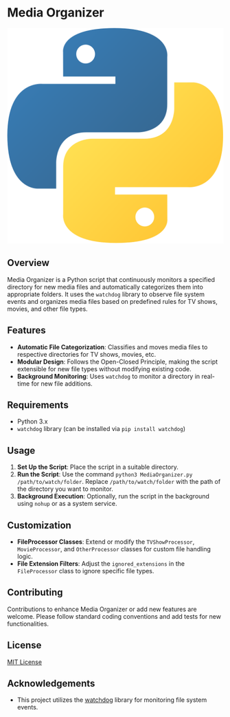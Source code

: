 # Media Organizer

![Python](5848152fcef1014c0b5e4967.png)

## Overview
Media Organizer is a Python script that continuously monitors a specified directory for new media files and automatically categorizes them into appropriate folders. It uses the `watchdog` library to observe file system events and organizes media files based on predefined rules for TV shows, movies, and other file types.

## Features
- **Automatic File Categorization**: Classifies and moves media files to respective directories for TV shows, movies, etc.
- **Modular Design**: Follows the Open-Closed Principle, making the script extensible for new file types without modifying existing code.
- **Background Monitoring**: Uses `watchdog` to monitor a directory in real-time for new file additions.

## Requirements
- Python 3.x
- `watchdog` library (can be installed via `pip install watchdog`)

## Usage
1. **Set Up the Script**: Place the script in a suitable directory.
2. **Run the Script**: Use the command `python3 MediaOrganizer.py /path/to/watch/folder`. Replace `/path/to/watch/folder` with the path of the directory you want to monitor.
3. **Background Execution**: Optionally, run the script in the background using `nohup` or as a system service.

## Customization
- **FileProcessor Classes**: Extend or modify the `TVShowProcessor`, `MovieProcessor`, and `OtherProcessor` classes for custom file handling logic.
- **File Extension Filters**: Adjust the `ignored_extensions` in the `FileProcessor` class to ignore specific file types.

## Contributing
Contributions to enhance Media Organizer or add new features are welcome. Please follow standard coding conventions and add tests for new functionalities.

## License
[MIT License](LICENSE)

## Acknowledgements
- This project utilizes the [watchdog](https://pypi.org/project/watchdog/) library for monitoring file system events.


